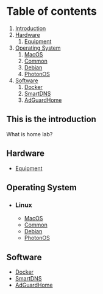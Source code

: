 # Table of contents
1. [Introduction](#introduction)
2. [Hardware](#hardware)
    1. [Equipment](#equipments)
3. [Operating System](#operating_system)
    1. [MacOS](#macos)
    2. [Common](#common)
    3. [Debian](#debian)
    4. [PhotonOS](#photonos)
4. [Software](#software)
    1. [Docker](#docker)
    2. [SmartDNS](#smartdns)
    3. [AdGuardHome](#adguardhome)

## This is the introduction <a name="introduction"></a>
What is home lab?

## Hardware <a name="hardware"></a>
* [Equipment](hardware/equipments.md)<a name="equipments"></a>

## Operating System <a name="operating_system"></a>
* ### Linux
  * [MacOS](os/macos.md)<a name="macos"></a>
  * [Common](os/linux/common.md)<a name="common"></a>
  * [Debian](os/linux/debian.md)<a name="debian"></a>
  * [PhotonOS](os/linux/photon.md)<a name="photonos"></a>


## Software <a name="software"></a>
* [Docker](software/docker.md)<a name="docker"></a>
* [SmartDNS](software/smartdns.md)<a name="smartdns"></a>
* [AdGuardHome](software/adguardhome.md)<a name="adguardhome"></a>